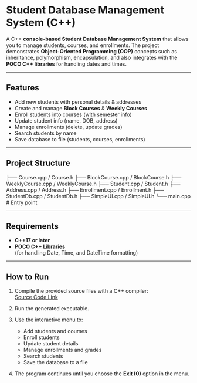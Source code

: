 # Student Database Management System (C++)

A C++ **console-based Student Database Management System** that allows you to manage students, courses, and enrollments. The project demonstrates **Object-Oriented Programming (OOP)** concepts such as inheritance, polymorphism, encapsulation, and also integrates with the **POCO C++ libraries** for handling dates and times.

---

## Features
- Add new students with personal details & addresses  
- Create and manage **Block Courses** & **Weekly Courses**  
- Enroll students into courses (with semester info)  
- Update student info (name, DOB, address)  
- Manage enrollments (delete, update grades)  
- Search students by name  
- Save database to file (students, courses, enrollments)

---

## Project Structure
├── Course.cpp / Course.h
├── BlockCourse.cpp / BlockCourse.h
├── WeeklyCourse.cpp / WeeklyCourse.h
├── Student.cpp / Student.h
├── Address.cpp / Address.h
├── Enrollment.cpp / Enrollment.h
├── StudentDb.cpp / StudentDb.h
├── SimpleUI.cpp / SimpleUI.h
└── main.cpp # Entry point

---

## Requirements
- **C++17 or later**
- [**POCO C++ Libraries**](https://pocoproject.org/)  
  (for handling Date, Time, and DateTime formatting)

---

## How to Run

1. Compile the provided source files with a C++ compiler:  
   [Source Code Link](https://github.com/DheerajSwaroopSaligramaMahesh/Advanced_Programming_Techniques-StudentDB/tree/main/StudentDB/myCode)  

2. Run the generated executable.  

3. Use the interactive menu to:  
   - Add students and courses  
   - Enroll students  
   - Update student details  
   - Manage enrollments and grades  
   - Search students  
   - Save the database to a file  

4. The program continues until you choose the **Exit (0)** option in the menu.  

